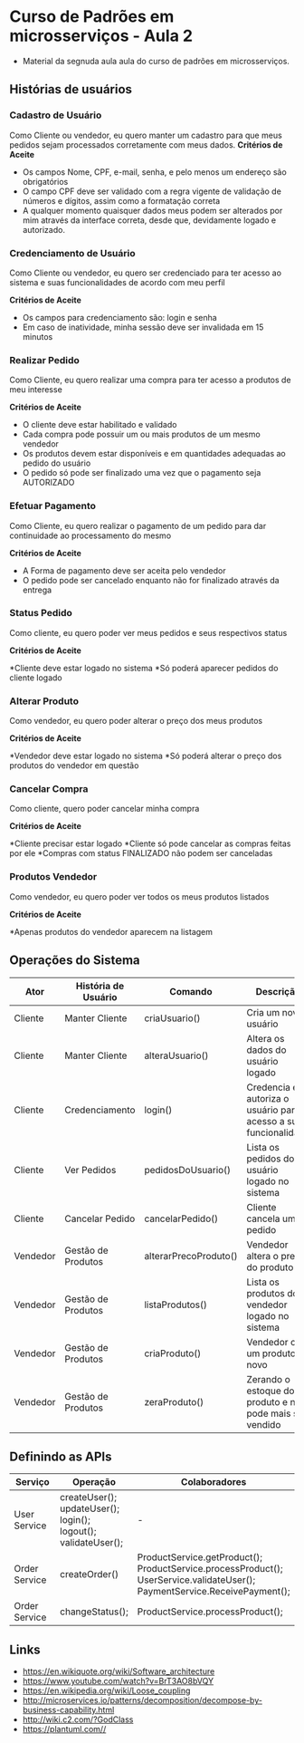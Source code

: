 # Curso de Padrões em microsserviços - Aula 2

* Material da segnuda aula aula do curso de padrões em microsserviços.

## Histórias de usuários
### Cadastro de Usuário
Como Cliente ou vendedor, eu quero manter um cadastro para que meus pedidos sejam processados corretamente com meus dados.​
**Critérios de Aceite​**

* Os campos Nome, CPF, e-mail, senha, e pelo menos​ um endereço são obrigatórios​
* O campo CPF deve ser validado com a regra vigente​ de validação de números e dígitos, assim como a​ formatação correta​
* A qualquer momento quaisquer dados meus podem​ ser alterados por mim através da interface correta,​ desde que, devidamente logado e autorizado.​


### Credenciamento de Usuário
Como Cliente ou vendedor,  eu quero ser credenciado para ter​ acesso ao sistema e suas funcionalidades de acordo com meu perfil​

**Critérios de Aceite​**
* Os campos para credenciamento são: login e senha​
* Em caso de inatividade, minha sessão deve ser invalidada em 15 minutos​

### Realizar Pedido
Como Cliente, eu quero realizar uma compra para ter acesso a produtos de meu interesse​

**Critérios de Aceite**

* O cliente deve estar habilitado e validado​
* Cada compra pode possuir um ou mais produtos de um mesmo vendedor​
* Os produtos devem estar disponíveis e em quantidades adequadas ao pedido do usuário​
* O pedido só pode ser finalizado uma vez que o pagamento seja AUTORIZADO​

### Efetuar Pagamento
Como Cliente,  eu quero realizar o pagamento de um pedido para dar continuidade ao processamento do mesmo​

**Critérios de Aceite**

* A Forma de pagamento deve ser aceita pelo vendedor
* O pedido pode ser cancelado enquanto não for finalizado através da entrega

### Status Pedido
Como cliente, eu quero poder ver meus pedidos e seus respectivos status

**Critérios de Aceite**

*Cliente deve estar logado no sistema
*Só poderá aparecer pedidos do cliente logado

### Alterar Produto
Como vendedor, eu quero poder alterar o preço dos meus produtos

**Critérios de Aceite**

*Vendedor deve estar logado no sistema
*Só poderá alterar o preço dos produtos do vendedor em questão

### Cancelar Compra
Como cliente, quero poder cancelar minha compra

**Critérios de Aceite**

*Cliente precisar estar logado
*Cliente só pode cancelar as compras feitas por ele
*Compras com status FINALIZADO não podem ser canceladas

### Produtos Vendedor
Como vendedor, eu quero poder ver todos os meus produtos listados

**Critérios de Aceite**

*Apenas produtos do vendedor aparecem na listagem


## Operações do Sistema

| Ator | História de Usuário | Comando | Descrição
|----------------|------------------------|--------------------|--------|
|Cliente|Manter Cliente|criaUsuario()|Cria um novo usuário
|Cliente|Manter Cliente|alteraUsuario()|Altera os dados do usuário logado
|Cliente|Credenciamento|login()|Credencia e autoriza o usuário para o acesso a suas funcionalidade
|Cliente|Ver Pedidos|pedidosDoUsuario()|Lista os pedidos do usuário logado no sistema
|Cliente|Cancelar Pedido|cancelarPedido()|Cliente cancela um pedido
|Vendedor|Gestão de Produtos|alterarPrecoProduto()|Vendedor altera o preço do produto
|Vendedor|Gestão de Produtos|listaProdutos()|Lista os produtos do vendedor logado no sistema
|Vendedor|Gestão de Produtos|criaProduto()|Vendedor cria um produto novo
|Vendedor|Gestão de Produtos|zeraProduto()|Zerando o estoque do produto e não pode mais ser vendido


## Definindo as APIs
|  Serviço  |  Operação | Colaboradores
|-----------|---------------|----------
|User Service| createUser();<br/>  updateUser();<br/> login();<br/> logout();<br/> validateUser(); | -
|Order Service|createOrder()|ProductService.getProduct();<br/>ProductService.processProduct();<br/>UserService.validateUser();<br/>PaymentService.ReceivePayment();
|Order Service| changeStatus();| ProductService.processProduct();


## Links

* https://en.wikiquote.org/wiki/Software_architecture​
* https://www.youtube.com/watch?v=BrT3AO8bVQY​
* https://en.wikipedia.org/wiki/Loose_coupling​
* http://microservices.io/patterns/decomposition/decompose-by-business-capability.html​
* http://wiki.c2.com/?GodClass​
* https://plantuml.com//
